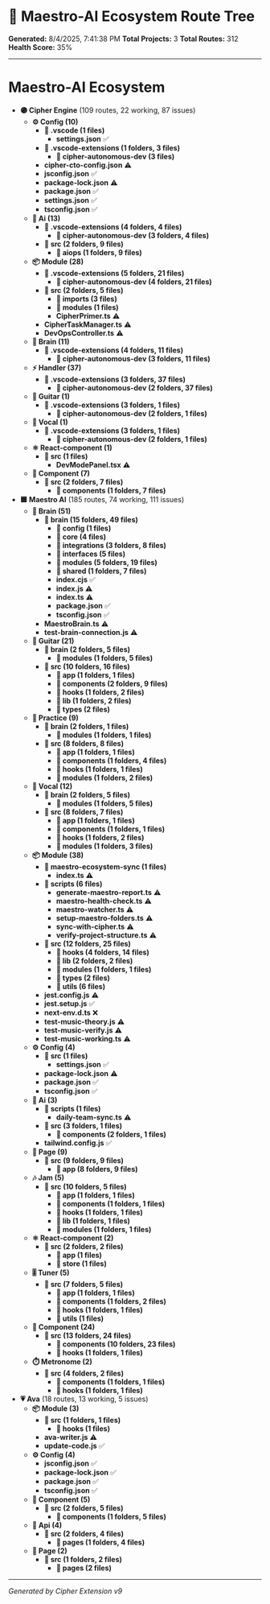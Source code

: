 # 🌳 Maestro-AI Ecosystem Route Tree

**Generated:** 8/4/2025, 7:41:38 PM
**Total Projects:** 3
**Total Routes:** 312
**Health Score:** 35%

---

# **Maestro-AI Ecosystem**
  - **🟣 Cipher Engine** (109 routes, 22 working, 87 issues)
    - **⚙️ Config (10)**
      - **📁 .vscode (1 files)**
        - **settings.json** ✅
      - **📁 .vscode-extensions (1 folders, 3 files)**
        - **📁 cipher-autonomous-dev (3 files)**
      - **cipher-cto-config.json** ⚠️
      - **jsconfig.json** ✅
      - **package-lock.json** ⚠️
      - **package.json** ✅
      - **settings.json** ✅
      - **tsconfig.json** ✅
    - **🤖 Ai (13)**
      - **📁 .vscode-extensions (4 folders, 4 files)**
        - **📁 cipher-autonomous-dev (3 folders, 4 files)**
      - **📁 src (2 folders, 9 files)**
        - **📁 aiops (1 folders, 9 files)**
    - **📦 Module (28)**
      - **📁 .vscode-extensions (5 folders, 21 files)**
        - **📁 cipher-autonomous-dev (4 folders, 21 files)**
      - **📁 src (2 folders, 5 files)**
        - **📁 imports (3 files)**
        - **📁 modules (1 files)**
        - **CipherPrimer.ts** ⚠️
      - **CipherTaskManager.ts** ⚠️
      - **DevOpsController.ts** ⚠️
    - **🧠 Brain (11)**
      - **📁 .vscode-extensions (4 folders, 11 files)**
        - **📁 cipher-autonomous-dev (3 folders, 11 files)**
    - **⚡ Handler (37)**
      - **📁 .vscode-extensions (3 folders, 37 files)**
        - **📁 cipher-autonomous-dev (2 folders, 37 files)**
    - **🎸 Guitar (1)**
      - **📁 .vscode-extensions (3 folders, 1 files)**
        - **📁 cipher-autonomous-dev (2 folders, 1 files)**
    - **🎤 Vocal (1)**
      - **📁 .vscode-extensions (3 folders, 1 files)**
        - **📁 cipher-autonomous-dev (2 folders, 1 files)**
    - **⚛️ React-component (1)**
      - **📁 src (1 files)**
        - **DevModePanel.tsx** ⚠️
    - **🧩 Component (7)**
      - **📁 src (2 folders, 7 files)**
        - **📁 components (1 folders, 7 files)**
  - **🟦 Maestro AI** (185 routes, 74 working, 111 issues)
    - **🧠 Brain (51)**
      - **📁 brain (15 folders, 49 files)**
        - **📁 config (1 files)**
        - **📁 core (4 files)**
        - **📁 integrations (3 folders, 8 files)**
        - **📁 interfaces (5 files)**
        - **📁 modules (5 folders, 19 files)**
        - **📁 shared (1 folders, 7 files)**
        - **index.cjs** ✅
        - **index.js** ⚠️
        - **index.ts** ⚠️
        - **package.json** ✅
        - **tsconfig.json** ✅
      - **MaestroBrain.ts** ⚠️
      - **test-brain-connection.js** ⚠️
    - **🎸 Guitar (21)**
      - **📁 brain (2 folders, 5 files)**
        - **📁 modules (1 folders, 5 files)**
      - **📁 src (10 folders, 16 files)**
        - **📁 app (1 folders, 1 files)**
        - **📁 components (2 folders, 9 files)**
        - **📁 hooks (1 folders, 2 files)**
        - **📁 lib (1 folders, 2 files)**
        - **📁 types (2 files)**
    - **🎵 Practice (9)**
      - **📁 brain (2 folders, 1 files)**
        - **📁 modules (1 folders, 1 files)**
      - **📁 src (8 folders, 8 files)**
        - **📁 app (1 folders, 1 files)**
        - **📁 components (1 folders, 4 files)**
        - **📁 hooks (1 folders, 1 files)**
        - **📁 modules (1 folders, 2 files)**
    - **🎤 Vocal (12)**
      - **📁 brain (2 folders, 5 files)**
        - **📁 modules (1 folders, 5 files)**
      - **📁 src (8 folders, 7 files)**
        - **📁 app (1 folders, 1 files)**
        - **📁 components (1 folders, 1 files)**
        - **📁 hooks (1 folders, 2 files)**
        - **📁 modules (1 folders, 3 files)**
    - **📦 Module (38)**
      - **📁 maestro-ecosystem-sync (1 files)**
        - **index.ts** ⚠️
      - **📁 scripts (6 files)**
        - **generate-maestro-report.ts** ⚠️
        - **maestro-health-check.ts** ⚠️
        - **maestro-watcher.ts** ⚠️
        - **setup-maestro-folders.ts** ⚠️
        - **sync-with-cipher.ts** ⚠️
        - **verify-project-structure.ts** ⚠️
      - **📁 src (12 folders, 25 files)**
        - **📁 hooks (4 folders, 14 files)**
        - **📁 lib (2 folders, 2 files)**
        - **📁 modules (1 folders, 1 files)**
        - **📁 types (2 files)**
        - **📁 utils (6 files)**
      - **jest.config.js** ⚠️
      - **jest.setup.js** ✅
      - **next-env.d.ts** ❌
      - **test-music-theory.js** ⚠️
      - **test-music-verify.js** ⚠️
      - **test-music-working.ts** ⚠️
    - **⚙️ Config (4)**
      - **📁 src (1 files)**
        - **settings.json** ✅
      - **package-lock.json** ⚠️
      - **package.json** ✅
      - **tsconfig.json** ✅
    - **🤖 Ai (3)**
      - **📁 scripts (1 files)**
        - **daily-team-sync.ts** ⚠️
      - **📁 src (3 folders, 1 files)**
        - **📁 components (2 folders, 1 files)**
      - **tailwind.config.js** ✅
    - **📄 Page (9)**
      - **📁 src (9 folders, 9 files)**
        - **📁 app (8 folders, 9 files)**
    - **🎶 Jam (5)**
      - **📁 src (10 folders, 5 files)**
        - **📁 app (1 folders, 1 files)**
        - **📁 components (1 folders, 1 files)**
        - **📁 hooks (1 folders, 1 files)**
        - **📁 lib (1 folders, 1 files)**
        - **📁 modules (1 folders, 1 files)**
    - **⚛️ React-component (2)**
      - **📁 src (2 folders, 2 files)**
        - **📁 app (1 files)**
        - **📁 store (1 files)**
    - **🎚️ Tuner (5)**
      - **📁 src (7 folders, 5 files)**
        - **📁 app (1 folders, 1 files)**
        - **📁 components (1 folders, 2 files)**
        - **📁 hooks (1 folders, 1 files)**
        - **📁 utils (1 files)**
    - **🧩 Component (24)**
      - **📁 src (13 folders, 24 files)**
        - **📁 components (10 folders, 23 files)**
        - **📁 hooks (1 folders, 1 files)**
    - **⏱️ Metronome (2)**
      - **📁 src (4 folders, 2 files)**
        - **📁 components (1 folders, 1 files)**
        - **📁 hooks (1 folders, 1 files)**
  - **💗 Ava** (18 routes, 13 working, 5 issues)
    - **📦 Module (3)**
      - **📁 src (1 folders, 1 files)**
        - **📁 hooks (1 files)**
      - **ava-writer.js** ⚠️
      - **update-code.js** ✅
    - **⚙️ Config (4)**
      - **jsconfig.json** ✅
      - **package-lock.json** ✅
      - **package.json** ✅
      - **tsconfig.json** ✅
    - **🧩 Component (5)**
      - **📁 src (2 folders, 5 files)**
        - **📁 components (1 folders, 5 files)**
    - **🔌 Api (4)**
      - **📁 src (2 folders, 4 files)**
        - **📁 pages (1 folders, 4 files)**
    - **📄 Page (2)**
      - **📁 src (1 folders, 2 files)**
        - **📁 pages (2 files)**

---
*Generated by Cipher Extension v9*